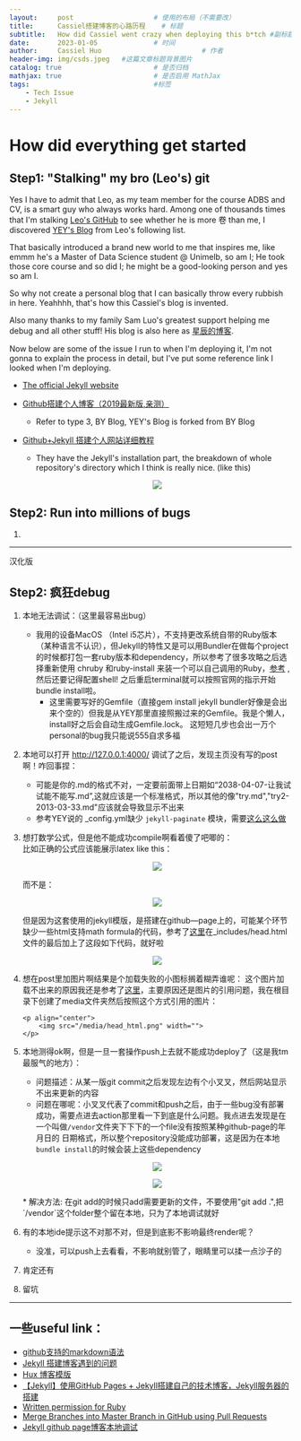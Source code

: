 ```yaml
---
layout:     post   				    # 使用的布局（不需要改）
title:      Cassiel搭建博客的心路历程  	# 标题 
subtitle:   How did Cassiel went crazy when deploying this b*tch #副标题
date:       2023-01-05 				# 时间
author:     Cassiel Huo  						# 作者
header-img: img/csds.jpeg 	#这篇文章标题背景图片
catalog: true 						# 是否归档
mathjax: true                       # 是否启用 MathJax
tags:								#标签
    - Tech Issue
    - Jekyll
---
```


# How did everything get started

## Step1: "Stalking" my bro (Leo's) git

Yes I have to admit that Leo, as my team member for the course ADBS and CV, is a smart guy who always works hard. Among one of thousands times that I'm stalking [Leo's GitHub](https://github.com/HaonanLyu) to see whether he is more 卷 than me, I discovered [YEY's Blog](https://yey.world/) from Leo's following list.  

That basically introduced a brand new world to me that inspires me, like emmm he's a Master of Data Science student @ Unimelb, so am I; He took those core course and so did I; he might be a good-looking person and yes so am I. 

So why not create a personal blog that I can basically throw every rubbish in here. Yeahhhh, that's how this Cassiel's blog is invented.

Also many thanks to my family Sam Luo's greatest support helping me debug and all other stuff! His blog is also here as [星辰的博客](https://tiger7789.github.io/).

Now below are some of the issue I run to when I'm deploying it, I'm not gonna to explain the process in detail, but I've put some reference link I looked when I'm deploying.

* [The official Jekyll website](http://jekyllcn.com/) 
* [Github搭建个人博客（2019最新版,亲测）](https://blog.csdn.net/xudailong_blog/article/details/78762262) 
    * Refer to type 3, BY Blog, YEY's Blog is forked from BY Blog
* [Github+Jekyll 搭建个人网站详细教程](https://www.jianshu.com/p/9f71e260925d)
    * They have the Jekyll's installation part, the breakdown of whole repository's directory which I think is really nice. (like this)
    
    <p align="center">
        <img src="/media/blog_1.png" width="">
    </p>

## Step2: Run into millions of bugs

1. 

---
汉化版

## Step2: 疯狂debug

1. 本地无法调试：（这里最容易出bug） 
    * 我用的设备MacOS （Intel i5芯片），不支持更改系统自带的Ruby版本（某种语言不认识），但Jekyll的特性又是可以用Bundler在做每个project的时候都打包一套ruby版本和dependency，所以参考了很多攻略之后选择重新使用 chruby 和ruby-install 来装一个可以自己调用的Ruby，[参考](https://stackoverflow.com/questions/51126403/you-dont-have-write-permissions-for-the-library-ruby-gems-2-3-0-directory-ma) ,然后还要记得配置shell! 之后重启terminal就可以按照官网的指示开始bundle install啦。
        * 这里需要写好的Gemfile（直接gem install jekyll bundler好像是会出来个空的）但我是从YEY那里直接照搬过来的Gemfile。我是个懒人，install好之后会自动生成Gemfile.lock。 这短短几步也会出一万个personal的bug我只能说555自求多福
    
2. 本地可以打开 http://127.0.0.1:4000/ 调试了之后，发现主页没有写的post啊！咋回事捏：
    * 可能是你的.md的格式不对，一定要前面带上日期如“2038-04-07-让我试试能不能写.md”,这就应该是一个标准格式，所以其他的像"try.md","try2-2013-03-33.md"应该就会导致显示不出来
    * 参考YEY说的 _config.yml缺少 `jekyll-paginate` 模块，需要[这么这么做](https://yey.world/2020/03/01/Jekyll-%E6%9C%AC%E5%9C%B0%E8%B0%83%E8%AF%95%E5%8D%9A%E5%AE%A2/) 


3. 想打数学公式，但是他不能成功compile啊看着傻了吧唧的：  
    比如正确的公式应该能展示latex like this：

    <p align="center">
        <img src="/media/after_latex.png" width="">
    </p>

    而不是：

    <p align="center">
        <img src="/media/before_latex.png" width="">
    </p>

    但是因为这套使用的jekyll模版，是搭建在github—page上的，可能某个环节缺少一些html支持math formula的代码，参考了[这里](http://gitlinux.net/2017-10-13-jekyll/#%E5%85%AC%E5%BC%8F%E6%98%BE%E7%A4%BA%E9%97%AE%E9%A2%98)在_includes/head.html文件的最后加上了这段如下代码，就好啦

    <p align="center">
        <img src="/media/head_html.png" width="">
    </p>



4. 想在post里加图片啊结果是个加载失败的小图标搁着糊弄谁呢：
    这个图片加载不出来的原因我还是参考了[这里](http://gitlinux.net/2017-10-13-jekyll/#%E5%9B%BE%E7%89%87%E6%98%BE%E7%A4%BA%E9%97%AE%E9%A2%98)，主要原因还是图片的引用问题，我在根目录下创建了media文件夹然后按照这个方式引用的图片：

    ```
    <p align="center">
        <img src="/media/head_html.png" width="">
    </p>
    ```

5. 本地测得ok啊，但是一旦一套操作push上去就不能成功deploy了（这是我tm最服气的地方）：   
    * 问题描述：从某一版git commit之后发现左边有个小叉叉，然后网站显示不出来更新的内容   
    * 问题在哪呢：小叉叉代表了commit和push之后，由于一些bug没有部署成功，需要点进去action那里看一下到底是什么问题。我点进去发现是在一个叫做`/vendor`文件夹下下下的一个file没有按照某种github-page的年月日的 日期格式，所以整个repository没能成功部署，这是因为在本地```bundle install```的时候会装上这些dependency    
    <p align="center">
        <img src="/media/deploy_failure.png" width="">
    </p>
    <p align="center">
        <img src="/media/vendor_bug.png" width="">
    </p>
    * 解决方法: 在git add的时候只add需要更新的文件，不要使用"git add .",把`/vendor`这个folder整个留在本地，只为了本地调试就好

6. 有的本地ide提示这不对那不对，但是到底影不影响最终render呢？
    * 没准，可以push上去看看，不影响就别管了，眼睛里可以揉一点沙子的

7. 肯定还有

8. 留坑


---

## 一些useful link：
* [github支持的markdown语法](https://github.com/adam-p/markdown-here/wiki/Markdown-Here-Cheatsheet)
* [Jekyll 搭建博客遇到的问题](http://gitlinux.net/2017-10-13-jekyll/#%E6%9C%AC%E5%9C%B0-run-jekyll)
* [Hux 博客模版](https://fairyly.github.io/myblog/README.zh/)
* [【Jekyll】使用GitHub Pages + Jekyll搭建自己的技术博客，Jekyll服务器的搭建](https://blog.51cto.com/u_15296123/5171743)
* [Written permission for Ruby](https://stackoverflow.com/questions/51126403/you-dont-have-write-permissions-for-the-library-ruby-gems-2-3-0-directory-ma)
* [Merge Branches into Master Branch in GitHub using Pull Requests](https://developers.sap.com/tutorials/webide-github-merge-pull-request.html)
* [Jekyll github page博客本地调试](https://www.jianshu.com/p/20ea66b43e21)